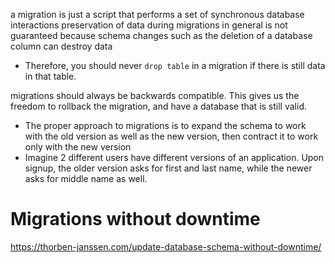 
a migration is just a script that performs a set of synchronous database interactions
preservation of data during migrations in general is not guaranteed because schema changes such as the deletion of a database column can destroy data
- Therefore, you should never `drop table` in a migration if there is still data in that table.

migrations should always be backwards compatible. This gives us the freedom to rollback the migration, and have a database that is still valid.
- The proper approach to migrations is to expand the schema to work with the old version as well as the new version, then contract it to work only with the new version
- Imagine 2 different users have different versions of an application. Upon signup, the older version asks for first and last name, while the newer asks for middle name as well.

# Migrations without downtime
https://thorben-janssen.com/update-database-schema-without-downtime/
